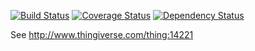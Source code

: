 [![Build Status](https://travis-ci.org/brad/Inkscape-OpenSCAD-DXF-Export.svg?branch=master)](https://travis-ci.org/brad/Inkscape-OpenSCAD-DXF-Export) [![Coverage Status](https://coveralls.io/repos/brad/Inkscape-OpenSCAD-DXF-Export/badge.svg?branch=master)](https://coveralls.io/r/brad/Inkscape-OpenSCAD-DXF-Export?branch=master) [![Dependency Status](https://www.versioneye.com/user/projects/5562cdd13664660019180100/badge.svg?style=flat)](https://www.versioneye.com/user/projects/5562cdd13664660019180100)

See http://www.thingiverse.com/thing:14221
